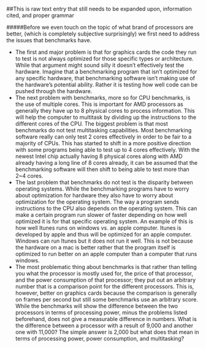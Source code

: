##This is raw text entry that still needs to be expanded upon, information cited, and proper grammar

#####Before we even touch on the topic of what brand of processors are better, (which is completely subjective surprisingly) we first need to address the issues that benchmarks have. 

- The first and major problem is that for graphics cards the code they run to test is not always optimized for those specific types or architecture. While that argument might sound silly it doesn’t effectively test the hardware. Imagine that a benchmarking program that isn’t optimized for any specific hardware, that benchmarking software isn’t making use of the hardware’s potential ability. Rather it is testing how well code can be pushed through the hardware. 
- The next problem with benchmarks, more so for CPU benchmarks, is the use of multiple cores. This is important for AMD processors as generally they have up to 8 physical cores to process information. This will help the computer to multitask by dividing up the instructions to the different cores of the CPU. The biggest problem is that most benchmarks do not test multitasking capabilities.  Most benchmarking software really can only test 2 cores effectively in order to be fair to a majority of CPUs. This has started to shift in a more positive direction with some programs being able to test up to 4 cores effectively. With the newest Intel chip actually having 8 physical cores along with AMD already having a long line of 8 cores already, it can be assumed that the benchmarking software will then shift to being able to test more than 2~4 cores. 
- The last problem that benchmarks do not test is the disparity between operating systems. While the benchmarking programs have to worry about optimization for hardware they also have to worry about optimization for the operating system. The way a program sends instructions to the CPU also depends on the operating system. This can make a certain program run slower of faster depending on how well optimized it is for that specific operating system. An example of this is how well Itunes runs on windows vs. an apple computer. Itunes is developed by apple and thus will be optimized for an apple computer. Windows can run Itunes but it does not run it well. This is not because the hardware on a mac is better rather that the program itself is optimized to run better on an apple computer than a computer that runs windows.
- The most problematic thing about benchmarks is that rather than telling you what the processor is mostly used for, the price of that processor, and the power consumption of that processor; they put out an arbitrary number that is a comparison point for the different processors. This is, however, better on graphics cards because the comparison is generally on frames per second but still some benchmarks use an arbitrary score. While the benchmarks will show the difference between the two processors in terms of processing power, minus the problems listed beforehand, does not give a measurable difference in numbers. What is the difference between a processor with a result of 9,000 and another one with 11,000? The simple answer is 2,000 but what does that mean in terms of processing power, power consumption, and multitasking?  